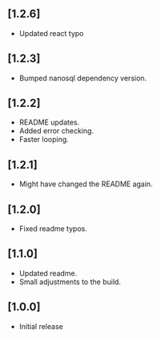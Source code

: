 ## [1.2.6]
- Updated react typo

## [1.2.3]
- Bumped nanosql dependency version.

## [1.2.2]
- README updates.
- Added error checking.
- Faster looping.

## [1.2.1]
- Might have changed the README again.

## [1.2.0]
- Fixed readme typos.

## [1.1.0]
- Updated readme.
- Small adjustments to the build.

## [1.0.0]
- Initial release
